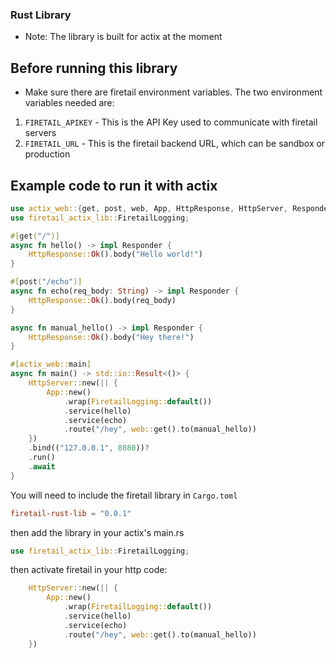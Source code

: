 ### Rust Library
* Note: The library is built for actix at the moment

## Before running this library
* Make sure there are firetail environment variables. The two environment variables needed are:
1. `FIRETAIL_APIKEY` - This is the API Key used to communicate with firetail servers
2. `FIRETAIL_URL` - This is the firetail backend URL, which can be sandbox or production

## Example code to run it with actix
```rust
use actix_web::{get, post, web, App, HttpResponse, HttpServer, Responder};
use firetail_actix_lib::FiretailLogging;

#[get("/")]
async fn hello() -> impl Responder {
    HttpResponse::Ok().body("Hello world!")
}

#[post("/echo")]
async fn echo(req_body: String) -> impl Responder {
    HttpResponse::Ok().body(req_body)
}

async fn manual_hello() -> impl Responder {
    HttpResponse::Ok().body("Hey there!")
}

#[actix_web::main]
async fn main() -> std::io::Result<()> {
    HttpServer::new(|| {
        App::new()
            .wrap(FiretailLogging::default())
            .service(hello)
            .service(echo)
            .route("/hey", web::get().to(manual_hello))
    })
    .bind(("127.0.0.1", 8080))?
    .run()
    .await
}
```

You will need to include the firetail library in `Cargo.toml`
```toml
firetail-rust-lib = "0.0.1"
```

then add the library in your actix's main.rs
```rust
use firetail_actix_lib::FiretailLogging;
```

then activate firetail in your http code:
```rust
    HttpServer::new(|| {
        App::new()
            .wrap(FiretailLogging::default())
            .service(hello)
            .service(echo)
            .route("/hey", web::get().to(manual_hello))
    })
```
